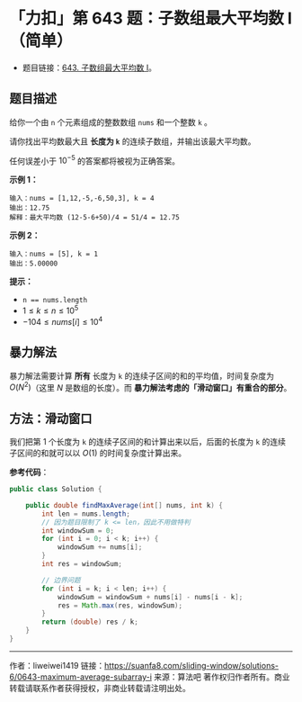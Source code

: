 # 「力扣」第 643 题：子数组最大平均数 I（简单）

- 题目链接：[643. 子数组最大平均数 I](https://leetcode-cn.com/problems/maximum-average-subarray-i/)。

## 题目描述

给你一个由 `n` 个元素组成的整数数组 `nums` 和一个整数 `k` 。

请你找出平均数最大且 **长度为 `k`** 的连续子数组，并输出该最大平均数。

任何误差小于 $10^{-5}$ 的答案都将被视为正确答案。

**示例 1：**

```
输入：nums = [1,12,-5,-6,50,3], k = 4
输出：12.75
解释：最大平均数 (12-5-6+50)/4 = 51/4 = 12.75
```

**示例 2：**

```
输入：nums = [5], k = 1
输出：5.00000
```

**提示：**

- `n == nums.length`
- $1 \le k \le n \le 10^5$
- $-104 \le nums[i] \le 10^4$

## 暴力解法

暴力解法需要计算 **所有** 长度为 `k` 的连续子区间的和的平均值，时间复杂度为 $O(N^2)$（这里 $N$ 是数组的长度）。而 **暴力解法考虑的「滑动窗口」有重合的部分**。

## 方法：滑动窗口

我们把第 1 个长度为 `k` 的连续子区间的和计算出来以后，后面的长度为 `k` 的连续子区间的和就可以以 $O(1)$ 的时间复杂度计算出来。

**参考代码**：

```Java []
public class Solution {

    public double findMaxAverage(int[] nums, int k) {
        int len = nums.length;
        // 因为题目限制了 k <= len，因此不用做特判
        int windowSum = 0;
        for (int i = 0; i < k; i++) {
            windowSum += nums[i];
        }
        int res = windowSum;

        // 边界问题
        for (int i = k; i < len; i++) {
            windowSum = windowSum + nums[i] - nums[i - k];
            res = Math.max(res, windowSum);
        }
        return (double) res / k;
    }
}
```



---

作者：liweiwei1419
链接：https://suanfa8.com/sliding-window/solutions-6/0643-maximum-average-subarray-i
来源：算法吧
著作权归作者所有。商业转载请联系作者获得授权，非商业转载请注明出处。